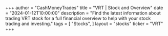 +++
author = "CashMoneyTrades"
title = "VRT | Stock and Overview"
date = "2024-01-12T10:00:00"
description = "Find the latest information about trading VRT stock for a full financial overview to help with your stock trading and investing."
tags = [
"Stocks",
]
layout = "stocks"
ticker = "VRT"
+++
        


    
        